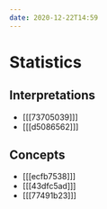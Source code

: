 ```yaml
---
date: 2020-12-22T14:59
---
```


# Statistics

## Interpretations

- [[[73705039]]]
- [[[d5086562]]]

## Concepts

- [[[ecfb7538]]]
- [[[43dfc5ad]]]
- [[[77491b23]]]
